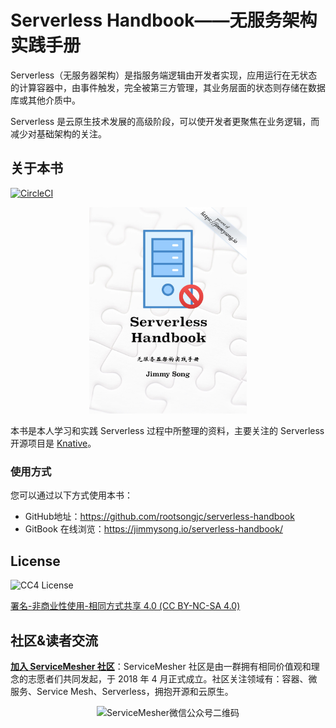 # Serverless Handbook——无服务架构实践手册

Serverless（无服务器架构）是指服务端逻辑由开发者实现，应用运行在无状态的计算容器中，由事件触发，完全被第三方管理，其业务层面的状态则存储在数据库或其他介质中。

Serverless 是云原生技术发展的高级阶段，可以使开发者更聚焦在业务逻辑，而减少对基础架构的关注。

## 关于本书

[![CircleCI](https://circleci.com/gh/rootsongjc/serverless-handbook.svg?style=svg)](https://circleci.com/gh/rootsongjc/serverless-handbook)

<p align="center">
  <a href="https://jimmysong.io/serverless-handbook">
    <img src="cover.jpg" width="50%" height="50%" alt="Serverless Handbook——无服务器架构实践手册 by Jimmy Song(宋净超）">
  </a>
</p>

本书是本人学习和实践 Serverless 过程中所整理的资料，主要关注的 Serverless 开源项目是 [Knative](https://github.com/knative)。

### 使用方式

您可以通过以下方式使用本书：

- GitHub地址：https://github.com/rootsongjc/serverless-handbook
- GitBook 在线浏览：https://jimmysong.io/serverless-handbook/

## License

<p align="left">
  <img src="https://tva1.sinaimg.cn/large/006y8mN6ly1g7m9ofbzirj302g00vq2p.jpg" alt="CC4 License"/>
</p>

[署名-非商业性使用-相同方式共享 4.0 (CC BY-NC-SA 4.0)](https://creativecommons.org/licenses/by-nc-sa/4.0/deed.zh)

## 社区&读者交流

**[加入 ServiceMesher 社区](http://www.servicemesher.com/contact/)**：ServiceMesher 社区是由一群拥有相同价值观和理念的志愿者们共同发起，于 2018 年 4 月正式成立。社区关注领域有：容器、微服务、Service Mesh、Serverless，拥抱开源和云原生。

<p align="center">
  <img src="https://tva1.sinaimg.cn/large/006y8mN6ly1g7m9orx6cuj309k09kdfn.jpg" alt="ServiceMesher微信公众号二维码"/>
</p>